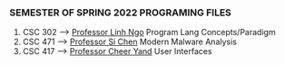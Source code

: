 ### SEMESTER OF SPRING 2022 PROGRAMING FILES
1. CSC 302 --> [Professor Linh Ngo](jkim2@wcupa.edu) Program Lang Concepts/Paradigm
2. CSC 471 --> [Professor Si Chen](schen@wcupa.edu) Modern Malware Analysis
3. CSC 417 --> [Professor Cheer Yand](cyang@wcupa.edu) User Interfaces